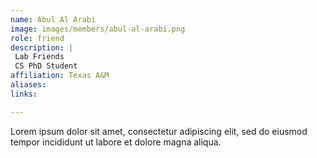 ```yaml
---
name: Abul Al Arabi
image: images/members/abul-al-arabi.png
role: friend
description: |
 Lab Friends
 CS PhD Student
affiliation: Texas A&M
aliases:
links:

---
```


Lorem ipsum dolor sit amet, consectetur adipiscing elit, sed do eiusmod tempor incididunt ut labore et dolore magna aliqua.
